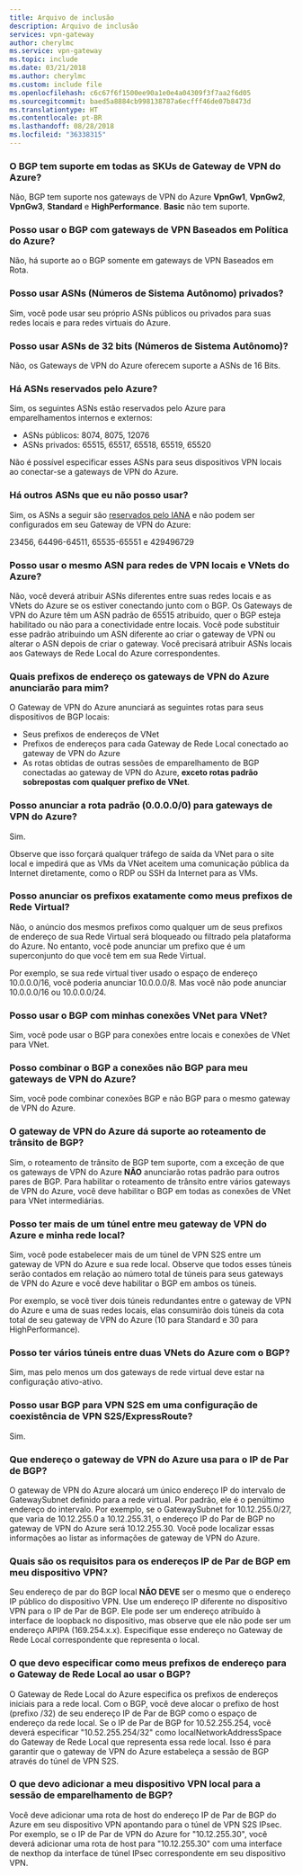 ```yaml
---
title: Arquivo de inclusão
description: Arquivo de inclusão
services: vpn-gateway
author: cherylmc
ms.service: vpn-gateway
ms.topic: include
ms.date: 03/21/2018
ms.author: cherylmc
ms.custom: include file
ms.openlocfilehash: c6c67f6f1500ee90a1e0e4a04309f3f7aa2f6d05
ms.sourcegitcommit: baed5a8884cb998138787a6ecfff46de07b8473d
ms.translationtype: HT
ms.contentlocale: pt-BR
ms.lasthandoff: 08/28/2018
ms.locfileid: "36338315"
---
```

### <a name="is-bgp-supported-on-all-azure-vpn-gateway-skus"></a>O BGP tem suporte em todas as SKUs de Gateway de VPN do Azure?
Não, BGP tem suporte nos gateways de VPN do Azure **VpnGw1**, **VpnGw2**, **VpnGw3**, **Standard** e **HighPerformance**. **Basic** não tem suporte.

### <a name="can-i-use-bgp-with-azure-policy-based-vpn-gateways"></a>Posso usar o BGP com gateways de VPN Baseados em Política do Azure?
Não, há suporte ao o BGP somente em gateways de VPN Baseados em Rota.

### <a name="can-i-use-private-asns-autonomous-system-numbers"></a>Posso usar ASNs (Números de Sistema Autônomo) privados?
Sim, você pode usar seu próprio ASNs públicos ou privados para suas redes locais e para redes virtuais do Azure.

### <a name="can-i-use-32-bit-asns-autonomous-system-numbers"></a>Posso usar ASNs de 32 bits (Números de Sistema Autônomo)?
Não, os Gateways de VPN do Azure oferecem suporte a ASNs de 16 Bits.

### <a name="are-there-asns-reserved-by-azure"></a>Há ASNs reservados pelo Azure?
Sim, os seguintes ASNs estão reservados pelo Azure para emparelhamentos internos e externos:

* ASNs públicos: 8074, 8075, 12076
* ASNs privados: 65515, 65517, 65518, 65519, 65520

Não é possível especificar esses ASNs para seus dispositivos VPN locais ao conectar-se a gateways de VPN do Azure.

### <a name="are-there-any-other-asns-that-i-cant-use"></a>Há outros ASNs que eu não posso usar?
Sim, os ASNs a seguir são [reservados pelo IANA](http://www.iana.org/assignments/iana-as-numbers-special-registry/iana-as-numbers-special-registry.xhtml) e não podem ser configurados em seu Gateway de VPN do Azure:

23456, 64496-64511, 65535-65551 e 429496729

### <a name="can-i-use-the-same-asn-for-both-on-premises-vpn-networks-and-azure-vnets"></a>Posso usar o mesmo ASN para redes de VPN locais e VNets do Azure?
Não, você deverá atribuir ASNs diferentes entre suas redes locais e as VNets do Azure se os estiver conectando junto com o BGP. Os Gateways de VPN do Azure têm um ASN padrão de 65515 atribuído, quer o BGP esteja habilitado ou não para a conectividade entre locais. Você pode substituir esse padrão atribuindo um ASN diferente ao criar o gateway de VPN ou alterar o ASN depois de criar o gateway. Você precisará atribuir ASNs locais aos Gateways de Rede Local do Azure correspondentes.

### <a name="what-address-prefixes-will-azure-vpn-gateways-advertise-to-me"></a>Quais prefixos de endereço os gateways de VPN do Azure anunciarão para mim?
O Gateway de VPN do Azure anunciará as seguintes rotas para seus dispositivos de BGP locais:

* Seus prefixos de endereços de VNet
* Prefixos de endereços para cada Gateway de Rede Local conectado ao gateway de VPN do Azure
* As rotas obtidas de outras sessões de emparelhamento de BGP conectadas ao gateway de VPN do Azure, **exceto rotas padrão sobrepostas com qualquer prefixo de VNet**.

### <a name="can-i-advertise-default-route-00000-to-azure-vpn-gateways"></a>Posso anunciar a rota padrão (0.0.0.0/0) para gateways de VPN do Azure?
Sim.

Observe que isso forçará qualquer tráfego de saída da VNet para o site local e impedirá que as VMs da VNet aceitem uma comunicação pública da Internet diretamente, como o RDP ou SSH da Internet para as VMs.

### <a name="can-i-advertise-the-exact-prefixes-as-my-virtual-network-prefixes"></a>Posso anunciar os prefixos exatamente como meus prefixos de Rede Virtual?

Não, o anúncio dos mesmos prefixos como qualquer um de seus prefixos de endereço de sua Rede Virtual será bloqueado ou filtrado pela plataforma do Azure. No entanto, você pode anunciar um prefixo que é um superconjunto do que você tem em sua Rede Virtual. 

Por exemplo, se sua rede virtual tiver usado o espaço de endereço 10.0.0.0/16, você poderia anunciar 10.0.0.0/8. Mas você não pode anunciar 10.0.0.0/16 ou 10.0.0.0/24.

### <a name="can-i-use-bgp-with-my-vnet-to-vnet-connections"></a>Posso usar o BGP com minhas conexões VNet para VNet?
Sim, você pode usar o BGP para conexões entre locais e conexões de VNet para VNet.

### <a name="can-i-mix-bgp-with-non-bgp-connections-for-my-azure-vpn-gateways"></a>Posso combinar o BGP a conexões não BGP para meu gateways de VPN do Azure?
Sim, você pode combinar conexões BGP e não BGP para o mesmo gateway de VPN do Azure.

### <a name="does-azure-vpn-gateway-support-bgp-transit-routing"></a>O gateway de VPN do Azure dá suporte ao roteamento de trânsito de BGP?
Sim, o roteamento de trânsito de BGP tem suporte, com a exceção de que os gateways de VPN do Azure **NÃO** anunciarão rotas padrão para outros pares de BGP. Para habilitar o roteamento de trânsito entre vários gateways de VPN do Azure, você deve habilitar o BGP em todas as conexões de VNet para VNet intermediárias.

### <a name="can-i-have-more-than-one-tunnel-between-azure-vpn-gateway-and-my-on-premises-network"></a>Posso ter mais de um túnel entre meu gateway de VPN do Azure e minha rede local?
Sim, você pode estabelecer mais de um túnel de VPN S2S entre um gateway de VPN do Azure e sua rede local. Observe que todos esses túneis serão contados em relação ao número total de túneis para seus gateways de VPN do Azure e você deve habilitar o BGP em ambos os túneis.

Por exemplo, se você tiver dois túneis redundantes entre o gateway de VPN do Azure e uma de suas redes locais, elas consumirão dois túneis da cota total de seu gateway de VPN do Azure (10 para Standard e 30 para HighPerformance).

### <a name="can-i-have-multiple-tunnels-between-two-azure-vnets-with-bgp"></a>Posso ter vários túneis entre duas VNets do Azure com o BGP?
Sim, mas pelo menos um dos gateways de rede virtual deve estar na configuração ativo-ativo.

### <a name="can-i-use-bgp-for-s2s-vpn-in-an-expressroutes2s-vpn-co-existence-configuration"></a>Posso usar BGP para VPN S2S em uma configuração de coexistência de VPN S2S/ExpressRoute?
Sim. 

### <a name="what-address-does-azure-vpn-gateway-use-for-bgp-peer-ip"></a>Que endereço o gateway de VPN do Azure usa para o IP de Par de BGP?
O gateway de VPN do Azure alocará um único endereço IP do intervalo de GatewaySubnet definido para a rede virtual. Por padrão, ele é o penúltimo endereço do intervalo. Por exemplo, se o GatewaySubnet for 10.12.255.0/27, que varia de 10.12.255.0 a 10.12.255.31, o endereço IP do Par de BGP no gateway de VPN do Azure será 10.12.255.30. Você pode localizar essas informações ao listar as informações de gateway de VPN do Azure.

### <a name="what-are-the-requirements-for-the-bgp-peer-ip-addresses-on-my-vpn-device"></a>Quais são os requisitos para os endereços IP de Par de BGP em meu dispositivo VPN?
Seu endereço de par do BGP local **NÃO DEVE** ser o mesmo que o endereço IP público do dispositivo VPN. Use um endereço IP diferente no dispositivo VPN para o IP de Par de BGP. Ele pode ser um endereço atribuído à interface de loopback no dispositivo, mas observe que ele não pode ser um endereço APIPA (169.254.x.x). Especifique esse endereço no Gateway de Rede Local correspondente que representa o local.

### <a name="what-should-i-specify-as-my-address-prefixes-for-the-local-network-gateway-when-i-use-bgp"></a>O que devo especificar como meus prefixos de endereço para o Gateway de Rede Local ao usar o BGP?
O Gateway de Rede Local do Azure especifica os prefixos de endereços iniciais para a rede local. Com o BGP, você deve alocar o prefixo de host (prefixo /32) de seu endereço IP de Par de BGP como o espaço de endereço da rede local. Se o IP de Par de BGP for 10.52.255.254, você deverá especificar "10.52.255.254/32" como localNetworkAddressSpace do Gateway de Rede Local que representa essa rede local. Isso é para garantir que o gateway de VPN do Azure estabeleça a sessão de BGP através do túnel de VPN S2S.

### <a name="what-should-i-add-to-my-on-premises-vpn-device-for-the-bgp-peering-session"></a>O que devo adicionar a meu dispositivo VPN local para a sessão de emparelhamento de BGP?
Você deve adicionar uma rota de host do endereço IP de Par de BGP do Azure em seu dispositivo VPN apontando para o túnel de VPN S2S IPsec. Por exemplo, se o IP de Par de VPN do Azure for "10.12.255.30", você deverá adicionar uma rota de host para "10.12.255.30" com uma interface de nexthop da interface de túnel IPsec correspondente em seu dispositivo VPN.

